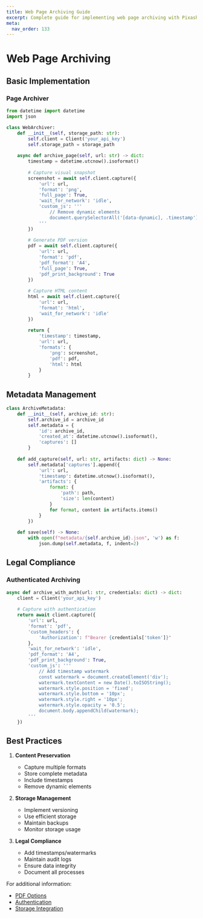 ```yaml
---
title: Web Page Archiving Guide
excerpt: Complete guide for implementing web page archiving with Pixashot, including content preservation, document generation, and metadata handling.
meta:
  nav_order: 133
---
```


# Web Page Archiving

## Basic Implementation

### Page Archiver
```python
from datetime import datetime
import json

class WebArchiver:
    def __init__(self, storage_path: str):
        self.client = Client('your_api_key')
        self.storage_path = storage_path
    
    async def archive_page(self, url: str) -> dict:
        timestamp = datetime.utcnow().isoformat()
        
        # Capture visual snapshot
        screenshot = await self.client.capture({
            'url': url,
            'format': 'png',
            'full_page': True,
            'wait_for_network': 'idle',
            'custom_js': '''
                // Remove dynamic elements
                document.querySelectorAll('[data-dynamic], .timestamp').forEach(el => el.remove());
            '''
        })
        
        # Generate PDF version
        pdf = await self.client.capture({
            'url': url,
            'format': 'pdf',
            'pdf_format': 'A4',
            'full_page': True,
            'pdf_print_background': True
        })
        
        # Capture HTML content
        html = await self.client.capture({
            'url': url,
            'format': 'html',
            'wait_for_network': 'idle'
        })
        
        return {
            'timestamp': timestamp,
            'url': url,
            'formats': {
                'png': screenshot,
                'pdf': pdf,
                'html': html
            }
        }
```

## Metadata Management

```python
class ArchiveMetadata:
    def __init__(self, archive_id: str):
        self.archive_id = archive_id
        self.metadata = {
            'id': archive_id,
            'created_at': datetime.utcnow().isoformat(),
            'captures': []
        }
    
    def add_capture(self, url: str, artifacts: dict) -> None:
        self.metadata['captures'].append({
            'url': url,
            'timestamp': datetime.utcnow().isoformat(),
            'artifacts': {
                format: {
                    'path': path,
                    'size': len(content)
                }
                for format, content in artifacts.items()
            }
        })
    
    def save(self) -> None:
        with open(f"metadata/{self.archive_id}.json", 'w') as f:
            json.dump(self.metadata, f, indent=2)
```

## Legal Compliance

### Authenticated Archiving
```python
async def archive_with_auth(url: str, credentials: dict) -> dict:
    client = Client('your_api_key')
    
    # Capture with authentication
    return await client.capture({
        'url': url,
        'format': 'pdf',
        'custom_headers': {
            'Authorization': f"Bearer {credentials['token']}"
        },
        'wait_for_network': 'idle',
        'pdf_format': 'A4',
        'pdf_print_background': True,
        'custom_js': '''
            // Add timestamp watermark
            const watermark = document.createElement('div');
            watermark.textContent = new Date().toISOString();
            watermark.style.position = 'fixed';
            watermark.style.bottom = '10px';
            watermark.style.right = '10px';
            watermark.style.opacity = '0.5';
            document.body.appendChild(watermark);
        '''
    })
```

## Best Practices

1. **Content Preservation**
    - Capture multiple formats
    - Store complete metadata
    - Include timestamps
    - Remove dynamic elements

2. **Storage Management**
    - Implement versioning
    - Use efficient storage
    - Maintain backups
    - Monitor storage usage

3. **Legal Compliance**
    - Add timestamps/watermarks
    - Maintain audit logs
    - Ensure data integrity
    - Document all processes

For additional information:
- [PDF Options](../capture-options/output-formats.md)
- [Authentication](../security/authentication.md)
- [Storage Integration](../deployment/index.md)